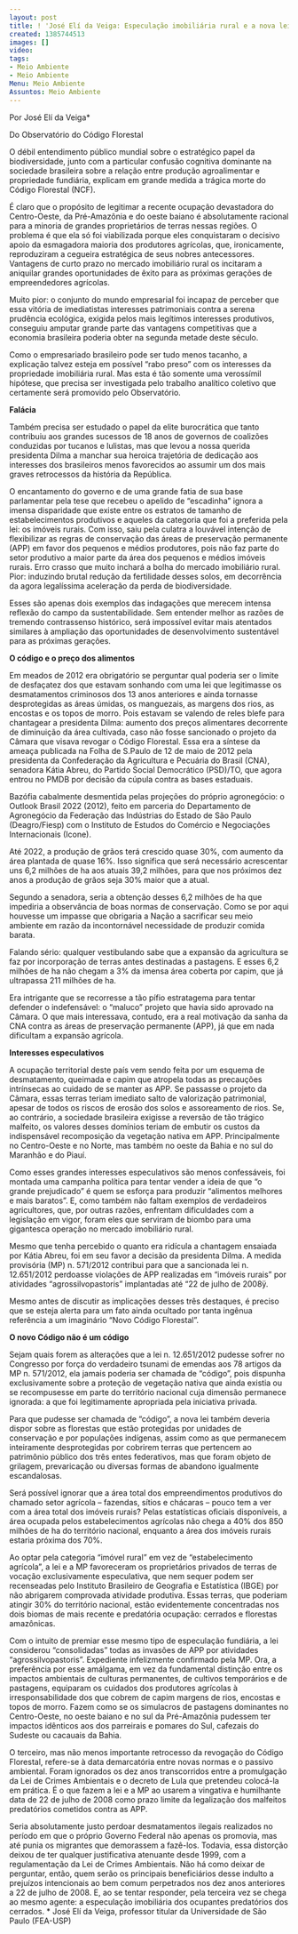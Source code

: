 ```yaml
---
layout: post
title: ! 'José Elí da Veiga: Especulação imobiliária rural e a nova lei florestal'
created: 1385744513
images: []
video: 
tags:
- Meio Ambiente
- Meio Ambiente
Menu: Meio Ambiente
Assuntos: Meio Ambiente
---
```



Por José Elí da Veiga\*

Do Observatório do Código  Florestal

O débil entendimento público mundial sobre o estratégico papel da biodiversidade, junto com a particular confusão cognitiva dominante na sociedade brasileira sobre a relação entre produção agroalimentar e propriedade fundiária, explicam em grande medida a trágica morte do Código Florestal (NCF).


É claro que o propósito de legitimar a recente ocupação devastadora do Centro-Oeste, da Pré-Amazônia e do oeste baiano é absolutamente racional para a minoria de grandes proprietários de terras nessas regiões. O problema é que ela só foi viabilizada porque eles conquistaram o decisivo apoio da esmagadora maioria dos produtores agrícolas, que, ironicamente, reproduziram a cegueira estratégica de seus nobres antecessores. Vantagens de curto prazo no mercado imobiliário rural os incitaram a aniquilar grandes oportunidades de êxito para as próximas gerações de empreendedores agrícolas.


Muito pior: o conjunto do mundo empresarial foi incapaz de perceber que essa vitória de imediatistas interesses patrimoniais contra a serena prudência ecológica, exigida pelos mais legítimos interesses produtivos, conseguiu amputar grande parte das vantagens competitivas que a economia brasileira poderia obter na segunda metade deste século.


Como o empresariado brasileiro pode ser tudo menos tacanho, a explicação talvez esteja em possível “rabo preso” com os interesses da propriedade imobiliária rural. Mas esta é tão somente uma verossímil hipótese, que precisa ser investigada pelo trabalho analítico coletivo que certamente será promovido pelo Observatório.


**Falácia**


Também precisa ser estudado o papel da elite burocrática que tanto contribuiu aos grandes sucessos de 18 anos de governos de coalizões conduzidas por tucanos e lulistas, mas que levou a nossa querida presidenta Dilma a manchar sua heroica trajetória de dedicação aos interesses dos brasileiros menos favorecidos ao assumir um dos mais graves retrocessos da história da República.


O encantamento do governo e de uma grande fatia de sua base parlamentar pela tese que recebeu o apelido de “escadinha” ignora a imensa disparidade que existe entre os estratos de tamanho de estabelecimentos produtivos e aqueles da categoria que foi a preferida pela lei: os imóveis rurais. Com isso, saiu pela culatra a louvável intenção de flexibilizar as regras de conservação das áreas de preservação permanente (APP) em favor dos pequenos e médios produtores, pois não faz parte do setor produtivo a maior parte da área dos pequenos e médios imóveis rurais. Erro crasso que muito inchará a bolha do mercado imobiliário rural. Pior: induzindo brutal redução da fertilidade desses solos, em decorrência da agora legalíssima aceleração da perda de biodiversidade.


Esses são apenas dois exemplos das indagações que merecem intensa reflexão do campo da sustentabilidade. Sem entender melhor as razões de tremendo contrassenso histórico, será impossível evitar mais atentados similares à ampliação das oportunidades de desenvolvimento sustentável para as próximas gerações.


**O código e o preço dos alimentos**


Em meados de 2012 era obrigatório se perguntar qual poderia ser o limite de desfaçatez dos que estavam sonhando com uma lei que legitimasse os desmatamentos criminosos dos 13 anos anteriores e ainda tornasse desprotegidas as áreas úmidas, os manguezais, as margens dos rios, as encostas e os topos de morro. Pois estavam se valendo de reles blefe para chantagear a presidenta Dilma: aumento dos preços alimentares decorrente de diminuição da área cultivada, caso não fosse sancionado o projeto da Câmara que visava revogar o Código Florestal. Essa era a síntese da ameaça publicada na Folha de S.Paulo de 12 de maio de 2012 pela presidenta da Confederação da Agricultura e Pecuária do Brasil (CNA), senadora Kátia Abreu, do Partido Social Democrático (PSD)/TO, que agora entrou no PMDB por decisão da cúpula contra as bases estaduais.


Bazófia cabalmente desmentida pelas projeções do próprio agronegócio: o Outlook Brasil 2022 (2012), feito em parceria do Departamento de Agronegócio da Federação das Indústrias do Estado de São Paulo (Deagro/Fiesp) com o Instituto de Estudos do Comércio e Negociações Internacionais (Icone).


Até 2022, a produção de grãos terá crescido quase 30%, com aumento da área plantada de quase 16%. Isso significa que será necessário acrescentar uns 6,2 milhões de ha aos atuais 39,2 milhões, para que nos próximos dez anos a produção de grãos seja 30% maior que a atual.


Segundo a senadora, seria a obtenção desses 6,2 milhões de ha que impediria a observância de boas normas de conservação. Como se por aqui houvesse um impasse que obrigaria a Nação a sacrificar seu meio ambiente em razão da incontornável necessidade de produzir comida barata.


Falando sério: qualquer vestibulando sabe que a expansão da agricultura se faz por incorporação de terras antes destinadas a pastagens. E esses 6,2 milhões de ha não chegam a 3% da imensa área coberta por capim, que já ultrapassa 211 milhões de ha.


Era intrigante que se recorresse a tão pífio estratagema para tentar defender o indefensável: o “maluco” projeto que havia sido aprovado na Câmara. O que mais interessava, contudo, era a real motivação da sanha da CNA contra as áreas de preservação permanente (APP), já que em nada dificultam a expansão agrícola.


**Interesses especulativos**


A ocupação territorial deste país vem sendo feita por um esquema de desmatamento, queimada e capim que atropela todas as precauções intrínsecas ao cuidado de se manter as APP. Se passasse o projeto da Câmara, essas terras teriam imediato salto de valorização patrimonial, apesar de todos os riscos de erosão dos solos e assoreamento de rios. Se, ao contrário, a sociedade brasileira exigisse a reversão de tão trágico malfeito, os valores desses domínios teriam de embutir os custos da indispensável recomposição da vegetação nativa em APP. Principalmente no Centro-Oeste e no Norte, mas também no oeste da Bahia e no sul do Maranhão e do Piauí.


Como esses grandes interesses especulativos são menos confessáveis, foi montada uma campanha política para tentar vender a ideia de que “o grande prejudicado” é quem se esforça para produzir “alimentos melhores e mais baratos”. E, como também não faltam exemplos de verdadeiros agricultores, que, por outras razões, enfrentam dificuldades com a legislação em vigor, foram eles que serviram de biombo para uma gigantesca operação no mercado imobiliário rural.


Mesmo que tenha percebido o quanto era ridícula a chantagem ensaiada por Kátia Abreu, foi em seu favor a decisão da presidenta Dilma. A medida provisória (MP) n. 571/2012 contribui para que a sancionada lei n. 12.651/2012 perdoasse violações de APP realizadas em “imóveis rurais” por atividades “agrossilvopastoris” implantadas até “22 de julho de 2008ÿ.


Mesmo antes de discutir as implicações desses três destaques, é preciso que se esteja alerta para um fato ainda ocultado por tanta ingênua referência a um imaginário “Novo Código Florestal”.


**O novo Código não é um código**


Sejam quais forem as alterações que a lei n. 12.651/2012 pudesse sofrer no Congresso por força do verdadeiro tsunami de emendas aos 78 artigos da MP n. 571/2012, ela jamais poderia ser chamada de “código”, pois dispunha exclusivamente sobre a proteção de vegetação nativa que ainda existia ou se recompusesse em parte do território nacional cuja dimensão permanece ignorada: a que foi legitimamente apropriada pela iniciativa privada.


Para que pudesse ser chamada de “código”, a nova lei também deveria dispor sobre as florestas que estão protegidas por unidades de conservação e por populações indígenas, assim como as que permanecem inteiramente desprotegidas por cobrirem terras que pertencem ao patrimônio público dos três entes federativos, mas que foram objeto de grilagem, prevaricação ou diversas formas de abandono igualmente escandalosas.


Será possível ignorar que a área total dos empreendimentos produtivos do chamado setor agrícola – fazendas, sítios e chácaras – pouco tem a ver com a área total dos imóveis rurais? Pelas estatísticas oficiais disponíveis, a área ocupada pelos estabelecimentos agrícolas não chega a 40% dos 850 milhões de ha do território nacional, enquanto a área dos imóveis rurais estaria próxima dos 70%.


Ao optar pela categoria “imóvel rural” em vez de “estabelecimento agrícola”, a lei e a MP favoreceram os proprietários privados de terras de vocação exclusivamente especulativa, que nem sequer podem ser recenseadas pelo Instituto Brasileiro de Geografia e Estatística (IBGE) por não abrigarem comprovada atividade produtiva. Essas terras, que poderiam atingir 30% do território nacional, estão evidentemente concentradas nos dois biomas de mais recente e predatória ocupação: cerrados e florestas amazônicas.


Com o intuito de premiar esse mesmo tipo de especulação fundiária, a lei considerou “consolidadas” todas as invasões de APP por atividades “agrossilvopastoris”. Expediente infelizmente confirmado pela MP. Ora, a preferência por esse amálgama, em vez da fundamental distinção entre os impactos ambientais de culturas permanentes, de cultivos temporários e de pastagens, equiparam os cuidados dos produtores agrícolas à irresponsabilidade dos que cobrem de capim margens de rios, encostas e topos de morro. Fazem como se os simulacros de pastagens dominantes no Centro-Oeste, no oeste baiano e no sul da Pré-Amazônia pudessem ter impactos idênticos aos dos parreirais e pomares do Sul, cafezais do Sudeste ou cacauais da Bahia.


O terceiro, mas não menos importante retrocesso da revogação do Código Florestal, refere-se à data demarcatória entre novas normas e o passivo ambiental. Foram ignorados os dez anos transcorridos entre a promulgação da Lei de Crimes Ambientais e o decreto de Lula que pretendeu colocá-la em prática. É o que fazem a lei e a MP ao usarem a vingativa e humilhante data de 22 de julho de 2008 como prazo limite da legalização dos malfeitos predatórios cometidos contra as APP.


Seria absolutamente justo perdoar desmatamentos ilegais realizados no período em que o próprio Governo Federal não apenas os promovia, mas até punia os migrantes que demorassem a fazê-los. Todavia, essa distorção deixou de ter qualquer justificativa atenuante desde 1999, com a regulamentação da Lei de Crimes Ambientais. Não há como deixar de perguntar, então, quem serão os principais beneficiários desse indulto a prejuízos intencionais ao bem comum perpetrados nos dez anos anteriores a 22 de julho de 2008. E, ao se tentar responder, pela terceira vez se chega ao mesmo agente: a especulação imobiliária dos ocupantes predatórios dos cerrados.
\*  José Elí da Veiga, professor titular da Universidade de São Paulo  (FEA-USP)
 

